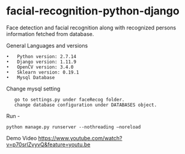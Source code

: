 # facial-recognition-python-django
Face detection and facial recognition along with recognized persons information fetched from database.

General Languages and versions

    •	Python version: 2.7.14
    •	Django version: 1.11.9
    •	OpenCV version: 3.4.0
    •	Sklearn version: 0.19.1
    •	Mysql Database

Change mysql setting

       go to settings.py under faceRecog folder.
       change database configuration under DATABASES object.



Run -

    python manage.py runserver --nothreading –noreload

Demo Video
https://www.youtube.com/watch?v=p70srlZvyvQ&feature=youtu.be
